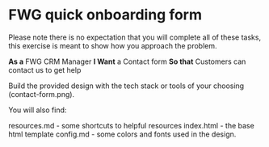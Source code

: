 
FWG quick onboarding form
=========================

Please note there is no expectation that you will complete all of these tasks, this exercise is meant to show how you approach the problem.

**As a** FWG CRM Manager
**I Want** a Contact form
**So that** Customers can contact us to get help

Build the provided design with the tech stack or tools of your choosing (contact-form.png).

You will also find:

resources.md - some shortcuts to helpful resources
index.html - the base html template
config.md - some colors and fonts used in the design.


